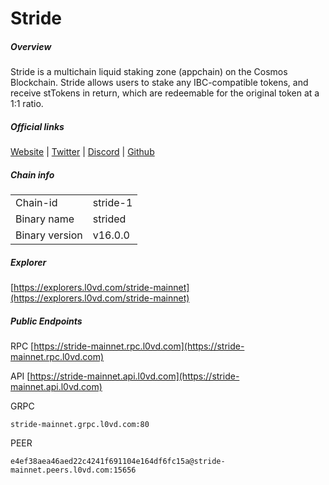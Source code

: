 # Stride


##### Overview
Stride is a multichain liquid staking zone (appchain) on the Cosmos Blockchain. Stride allows users to stake any IBC-compatible tokens, and receive stTokens in return, which are redeemable for the original token at a 1:1 ratio.


##### Official links
[Website](https://stride.zone/) | [Twitter](https://twitter.com/stride_zone) | [Discord](https://discord.gg/stride-zone) | [Github](https://github.com/Stride-Labs)

##### Chain info

|  |  |
| ------ | ------ |
| Chain-id | stride-1 |
| Binary name | strided |
| Binary version | v16.0.0 |

##### Explorer
[https://explorers.l0vd.com/stride-mainnet](https://explorers.l0vd.com/stride-mainnet)

##### Public Endpoints
RPC
[https://stride-mainnet.rpc.l0vd.com](https://stride-mainnet.rpc.l0vd.com)

API
[https://stride-mainnet.api.l0vd.com](https://stride-mainnet.api.l0vd.com)

GRPC
```
stride-mainnet.grpc.l0vd.com:80
```

PEER
```
e4ef38aea46aed22c4241f691104e164df6fc15a@stride-mainnet.peers.l0vd.com:15656
```
